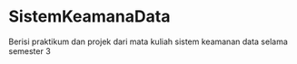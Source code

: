 # SistemKeamanaData
Berisi praktikum dan projek dari mata kuliah sistem keamanan data selama semester 3
